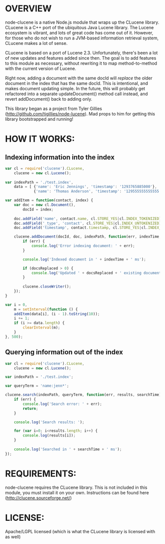 OVERVIEW 
=========
node-clucene is a native Node.js module that wraps up the CLucene library.	CLucene is a C++ port of the ubiquitous Java Lucene library.	The Lucene ecosystem is vibrant, and lots of great code has come out of it.	 However, for those who do not wish to run a JVM-based information retrieval system, CLucene makes a lot of sense.

CLucene is based on a port of Lucene 2.3.	 Unfortunately, there's been a lot of new updates and features added since then.	The goal is to add features to this module as necessary, without rewriting it to map method-to-method with the current version of Lucene.

Right now, adding a document with the same docId will *replace* the older document in the index that has the same docId.  This is intentional, and makes document updating simple.  In the future, this will probably get refactored into a separate updateDocument() method call instead, and revert addDocument() back to adding only.

This library began as a project from Tyler Gillies (http://github.com/tjgillies/node-lucene).	 Mad props to him for getting this library bootstrapped and running!


HOW IT WORKS:
============

Indexing information into the index
-------------------------------
```javascript
var cl = require('clucene').CLucene,
    clucene = new cl.Lucene();
    
var indexPath = './test.index',
    data = [ {'name': 'Eric Jennings', 'timestamp': '1293765885000'},
             {'name': 'Thomas Anderson', 'timestamp': '129555555555555'} ];

var addItem = function(contact, index) {
    var doc = new cl.Document(),
        docId = index;
    
    doc.addField('name', contact.name, cl.STORE_YES|cl.INDEX_TOKENIZED);
    doc.addField('_type', 'contact', cl.STORE_YES|cl.INDEX_UNTOKENIZED);
    doc.addField('timestamp', contact.timestamp, cl.STORE_YES|cl.INDEX_UNTOKENIZED);

    clucene.addDocument(docId, doc, indexPath, function(err, indexTime, docsReplaced) {
        if (err) {
            console.log('Error indexing document: ' + err);
        }

        console.log('Indexed document in ' + indexTime + ' ms');

        if (docsReplaced > 0) {
            console.log('Updated ' + docsReplaced + ' existing document(s)');
        }
        
        clucene.closeWriter();
    });
}

var i = 0,
    m = setInterval(function () {
    addItem(data[i], (i - 1).toString(10));
    i += 1;
    if (i >= data.length) {
        clearInterval(m);
    }
}, 500);
```


Querying information out of the index
-------------------------------
```javascript
var cl = require('clucene').CLucene,
    clucene = new cl.Lucene();

var indexPath = './test.index';

var queryTerm = 'name:jenn*';

clucene.search(indexPath, queryTerm, function(err, results, searchTime) {
    if (err) {
        console.log('Search error: ' + err);
        return;
    }

    console.log('Search results: ');

    for (var i=0; i<results.length; i++) {
        console.log(results[i]);
    }
    
    console.log('Searched in ' + searchTime + ' ms');
});
```
		

REQUIREMENTS:
=============
node-clucene requires the CLucene library.	This is not included in this module, you must install it on your own.	 Instructions can be found here (http://clucene.sourceforge.net/)

LICENSE:
=============
Apache/LGPL licensed (which is what the CLucene library is licensed with as well)
